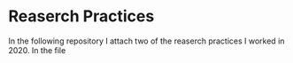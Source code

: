 # Reaserch Practices

In the following repository I attach two of the reaserch practices I worked in 2020. In the file 
